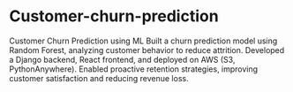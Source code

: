 # Customer-churn-prediction
Customer Churn Prediction using ML Built a churn prediction model using Random Forest, analyzing customer behavior to reduce attrition. Developed a Django backend, React frontend, and deployed on AWS (S3, PythonAnywhere). Enabled proactive retention strategies, improving customer satisfaction and reducing revenue loss.
